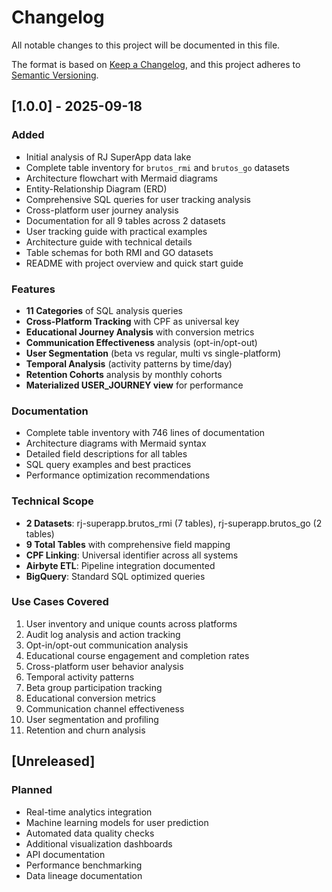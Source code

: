 # Changelog

All notable changes to this project will be documented in this file.

The format is based on [Keep a Changelog](https://keepachangelog.com/en/1.0.0/),
and this project adheres to [Semantic Versioning](https://semver.org/spec/v2.0.0.html).

## [1.0.0] - 2025-09-18

### Added
- Initial analysis of RJ SuperApp data lake
- Complete table inventory for `brutos_rmi` and `brutos_go` datasets
- Architecture flowchart with Mermaid diagrams
- Entity-Relationship Diagram (ERD) 
- Comprehensive SQL queries for user tracking analysis
- Cross-platform user journey analysis
- Documentation for all 9 tables across 2 datasets
- User tracking guide with practical examples
- Architecture guide with technical details
- Table schemas for both RMI and GO datasets
- README with project overview and quick start guide

### Features
- **11 Categories** of SQL analysis queries
- **Cross-Platform Tracking** with CPF as universal key
- **Educational Journey Analysis** with conversion metrics
- **Communication Effectiveness** analysis (opt-in/opt-out)
- **User Segmentation** (beta vs regular, multi vs single-platform)
- **Temporal Analysis** (activity patterns by time/day)
- **Retention Cohorts** analysis by monthly cohorts
- **Materialized USER_JOURNEY view** for performance

### Documentation
- Complete table inventory with 746 lines of documentation
- Architecture diagrams with Mermaid syntax
- Detailed field descriptions for all tables
- SQL query examples and best practices
- Performance optimization recommendations

### Technical Scope
- **2 Datasets**: rj-superapp.brutos_rmi (7 tables), rj-superapp.brutos_go (2 tables)
- **9 Total Tables** with comprehensive field mapping
- **CPF Linking**: Universal identifier across all systems
- **Airbyte ETL**: Pipeline integration documented
- **BigQuery**: Standard SQL optimized queries

### Use Cases Covered
1. User inventory and unique counts across platforms
2. Audit log analysis and action tracking
3. Opt-in/opt-out communication analysis
4. Educational course engagement and completion rates
5. Cross-platform user behavior analysis
6. Temporal activity patterns
7. Beta group participation tracking
8. Educational conversion metrics
9. Communication channel effectiveness
10. User segmentation and profiling
11. Retention and churn analysis

## [Unreleased]

### Planned
- Real-time analytics integration
- Machine learning models for user prediction
- Automated data quality checks
- Additional visualization dashboards
- API documentation
- Performance benchmarking
- Data lineage documentation